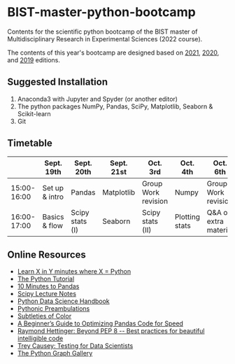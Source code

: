 # BIST-master-python-bootcamp

Contents for the scientific python bootcamp of the BIST master of Multidisciplinary Research in Experimental Sciences (2022 course).

The contents of this year's bootcamp are designed based on [2021](https://github.com/MMRES-PyBootcamp/MMRES-python-bootcamp2021), [2020](https://github.com/germannp/BIST-Python-Bootcamp), and [2019](https://github.com/BorjaRequena/BIST-master-python-bootcamp) editions.

Suggested Installation
----------------------
1. Anaconda3 with Jupyter and Spyder (or another editor)
2. The python packages NumPy, Pandas, SciPy, Matplotlib, Seaborn & Scikit-learn
3. Git

Timetable
---------

|              |  Sept. 19th    | Sept. 20th     | Sept. 21st     | Oct. 3rd            |   Oct. 4th     |  Oct. 6th      |
|--------------|----------------|----------------|----------------|---------------------|----------------|----------------|
| 15:00-16:00  | Set up & intro |  Pandas        | Matplotlib     | Group Work revision |  Numpy         |   Group Work revision  |
| 16:00-17:00  | Basics & flow  |  Scipy stats (I)| Seaborn       |  Scipy stats (II)   |  Plotting stats|   Q&A or extra material  |

Online Resources
----------------
* [Learn X in Y minutes where X = Python](https://learnxinyminutes.com/docs/python/)
* [The Python Tutorial](https://docs.python.org/3.6/tutorial/index.html)
* [10 Minutes to Pandas](https://pandas.pydata.org/pandas-docs/stable/10min.html)
* [Scipy Lecture Notes](http://www.scipy-lectures.org/)
* [Python Data Science Handbook](https://jakevdp.github.io/PythonDataScienceHandbook/)
* [Pythonic Preambulations](http://jakevdp.github.io/)
* [Subtleties of Color](https://earthobservatory.nasa.gov/blogs/elegantfigures/2013/08/05/subtleties-of-color-part-1-of-6/)
* [A Beginner’s Guide to Optimizing Pandas Code for Speed](https://engineering.upside.com/a-beginners-guide-to-optimizing-pandas-code-for-speed-c09ef2c6a4d6)
* [Raymond Hettinger: Beyond PEP 8 -- Best practices for beautiful intelligible code](https://www.youtube.com/watch?v=wf-BqAjZb8M)
* [Trey Causey: Testing for Data Scientists](https://www.youtube.com/watch?v=GEqM9uJi64Q)
* [The Python Graph Gallery](https://python-graph-gallery.com/)
